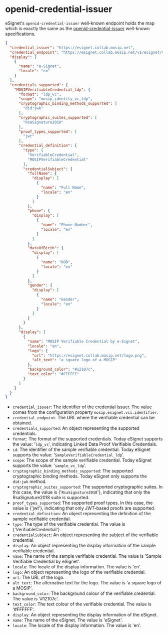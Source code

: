 # openid-credential-issuer

eSignet's `openid-credential-issuer` well-known endpoint holds the map which is exactly the same as the [openid-credential-issuer](https://openid.github.io/OpenID4VCI/openid-4-verifiable-credential-issuance-wg-draft.html#name-credential-issuer-metadata) well-known specifications.

```json
{
  "credential_issuer": "https://esignet.collab.mosip.net",
  "credential_endpoint": "https://esignet.collab.mosip.net/v1/esignet/vci/credential",
  "display": [
    {
      "name": "e-Signet",
      "locale": "en"
    }
  ],
  "credentials_supported": {
    "MOSIPVerifiableCredential_ldp": {
      "format": "ldp_vc",
      "scope": "mosip_identity_vc_ldp",
      "cryptographic_binding_methods_supported": [
        "did:jwk"
      ],
      "cryptographic_suites_supported": [
        "RsaSignature2018"
      ],
      "proof_types_supported": [
        "jwt"
      ],
      "credential_definition": {
        "type": [
          "VerifiableCredential",
          "MOSIPVerifiableCredential"
        ],
        "credentialSubject": {
          "fullName": {
            "display": [
              {
                "name": "Full Name",
                "locale": "en"
              }
            ]
          },
          "phone": {
            "display": [
              {
                "name": "Phone Number",
                "locale": "en"
              }
            ]
          },
          "dateOfBirth": {
            "display": [
              {
                "name": "DOB",
                "locale": "en"
              }
            ]
          },
          "gender": {
            "display": [
              {
                "name": "Gender",
                "locale": "en"
              }
            ]
          }
        }
      },
      "display": [
        {
          "name": "MOSIP Verifiable Credential by e-Signet",
          "locale": "en",
          "logo": {
            "url": "https://esignet.collab.mosip.net/logo.png",
            "alt_text": "a square logo of a MOSIP"
          },
          "background_color": "#12107c",
          "text_color": "#FFFFFF"
        }
      ]
    }
  }
}
```

* `credential_issuer`: The identifier of the credential issuer. The value comes from the configuration property `mosip.esignet.vci.identifier`.
* `credential_endpoint`: The URL where the verifiable credential can be obtained.
* `credentials_supported`: An object representing the supported credentials.
* `format`: The format of the supported credentials. Today eSignet supports the value: '`ldp_vc`', indicating Linked Data Proof Verifiable Credentials.
* `id`: The identifier of the sample verifiable credential. Today eSignet supports the value:  '`SampleVerifiableCredential_ldp`'.
* `scope`: The scope of the sample verifiable credential. Today eSignet supports the value: '`sample_vc_ldp`'.
* `cryptographic_binding_methods_supported`: The supported cryptographic binding methods. Today eSignet only supports the `did:jwk` method.
* `cryptographic_suites_supported`: The supported cryptographic suites. In this case, the value is {'`RsaSignature2018`'}, indicating that only the RsaSignature2018 suite is supported.
* `proof_types_supported`: The supported proof types. In this case, the value is {'jwt'}, indicating that only JWT-based proofs are supported.
* `credential_definition`: An object representing the definition of the sample verifiable credential.
* `type`: The type of the verifiable credential. The value is {'VerifiableCredential'}.
* `credentialSubject`: An object representing the subject of the verifiable credential.
* `display`: An object representing the display information of the sample verifiable credential.
* `name`: The name of the sample verifiable credential. The value is 'Sample Verifiable Credential by eSignet'.
* `locale`: The locale of the display information. The value is 'en'.
* `logo`: An object representing the logo of the verifiable credential.
* `url`: The URL of the logo.
* `alt_text`: The alternative text for the logo. The value is 'a square logo of a MOSIP'.
* `background_color`: The background colour of the verifiable credential. The value is '#12107c'.
* `text_color`: The text colour of the verifiable credential. The value is '#FFFFFF'.
* `display`: An object representing the display information of the eSignet.
* `name`: The name of the eSignet. The value is 'eSignet'.
* `locale`: The locale of the display information. The value is 'en'.
